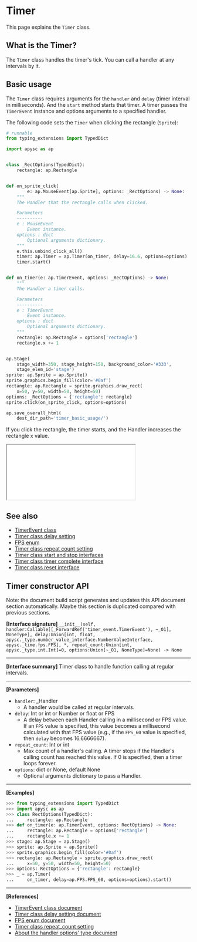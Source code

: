# Timer

This page explains the `Timer` class.

## What is the Timer?

The `Timer` class handles the timer's tick. You can call a handler at any intervals by it.

## Basic usage

The `Timer` class requires arguments for the `handler` and `delay` (timer interval in milliseconds). And the `start` method starts that timer. A timer passes the `TimerEvent` instance and options arguments to a specified handler.

The following code sets the `Timer` when clicking the rectangle (`Sprite`):

```py
# runnable
from typing_extensions import TypedDict

import apysc as ap


class _RectOptions(TypedDict):
    rectangle: ap.Rectangle


def on_sprite_click(
        e: ap.MouseEvent[ap.Sprite], options: _RectOptions) -> None:
    """
    The Handler that the rectangle calls when clicked.

    Parameters
    ----------
    e : MouseEvent
        Event instance.
    options : dict
        Optional arguments dictionary.
    """
    e.this.unbind_click_all()
    timer: ap.Timer = ap.Timer(on_timer, delay=16.6, options=options)
    timer.start()


def on_timer(e: ap.TimerEvent, options: _RectOptions) -> None:
    """
    The Handler a timer calls.

    Parameters
    ----------
    e : TimerEvent
        Event instance.
    options : dict
        Optional arguments dictionary.
    """
    rectangle: ap.Rectangle = options['rectangle']
    rectangle.x += 1


ap.Stage(
    stage_width=350, stage_height=150, background_color='#333',
    stage_elem_id='stage')
sprite: ap.Sprite = ap.Sprite()
sprite.graphics.begin_fill(color='#0af')
rectangle: ap.Rectangle = sprite.graphics.draw_rect(
    x=50, y=50, width=50, height=50)
options: _RectOptions = {'rectangle': rectangle}
sprite.click(on_sprite_click, options=options)

ap.save_overall_html(
    dest_dir_path='timer_basic_usage/')
```

If you click the rectangle, the timer starts, and the Handler increases the rectangle x value.

<iframe src="static/timer_basic_usage/index.html" width="350" height="150"></iframe>

## See also

- [TimerEvent class](timer_event.md)
- [Timer class delay setting](timer_delay.md)
- [FPS enum](fps.md)
- [Timer class repeat count setting](timer_repeat_count.md)
- [Timer class start and stop interfaces](timer_start_and_stop.md)
- [Timer class timer complete interface](timer_complete.md)
- [Timer class reset interface](timer_reset.md)


## Timer constructor API

<!-- Docstring: apysc._time.timer.Timer.__init__ -->

<span class="inconspicuous-txt">Note: the document build script generates and updates this API document section automatically. Maybe this section is duplicated compared with previous sections.</span>

**[Interface signature]** `__init__(self, handler:Callable[[_ForwardRef('timer_event.TimerEvent'), ~_O1], NoneType], delay:Union[int, float, apysc._type.number_value_interface.NumberValueInterface, apysc._time.fps.FPS], *, repeat_count:Union[int, apysc._type.int.Int]=0, options:Union[~_O1, NoneType]=None) -> None`<hr>

**[Interface summary]** Timer class to handle function calling at regular intervals.<hr>

**[Parameters]**

- `handler`: _Handler
  - A handler would be called at regular intervals.
- `delay`: Int or int or Number or float or FPS
  - A delay between each Handler calling in a millisecond or FPS value. If an `FPS` value is specified, this value becomes a millisecond calculated with that FPS value (e.g., if the `FPS_60` value is specified, then `delay` becomes 16.6666667).
- `repeat_count`: Int or int
  - Max count of a handler's calling. A timer stops if the Handler's calling count has reached this value. If 0 is specified, then a timer loops forever.
- `options`: dict or None, default None
  - Optional arguments dictionary to pass a Handler.

<hr>

**[Examples]**

```py
>>> from typing_extensions import TypedDict
>>> import apysc as ap
>>> class RectOptions(TypedDict):
...     rectangle: ap.Rectangle
>>> def on_timer(e: ap.TimerEvent, options: RectOptions) -> None:
...     rectangle: ap.Rectangle = options['rectangle']
...     rectangle.x += 1
>>> stage: ap.Stage = ap.Stage()
>>> sprite: ap.Sprite = ap.Sprite()
>>> sprite.graphics.begin_fill(color='#0af')
>>> rectangle: ap.Rectangle = sprite.graphics.draw_rect(
...     x=50, y=50, width=50, height=50)
>>> options: RectOptions = {'rectangle': rectangle}
>>> _ = ap.Timer(
...     on_timer, delay=ap.FPS.FPS_60, options=options).start()
```

<hr>

**[References]**

- [TimerEvent class document](https://simon-ritchie.github.io/apysc/timer_event.html)
- [Timer class delay setting document](https://simon-ritchie.github.io/apysc/timer_delay.html)
- [FPS enum document](https://simon-ritchie.github.io/apysc/fps.html)
- [Timer class repeat_count setting](https://simon-ritchie.github.io/apysc/timer_repeat_count.html)
- [About the handler options' type document](https://simon-ritchie.github.io/apysc/about_handler_options_type.html)